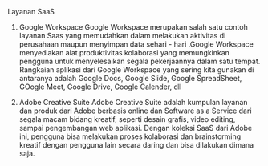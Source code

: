 Layanan SaaS

1. Google Workspace
Google Workspace merupakan salah satu contoh layanan Saas yang memudahkan dalam melakukan aktivitas di perusahaan maupun menyimpan data sehari - hari .Google Workspace menyediakan alat produktivitas kolaborasi yang memungkinkan pengguna untuk menyelesaikan segala pekerjaannya dalam satu tempat. Rangkaian aplikasi dari Google Workspace yang sering kita gunakan di antaranya adalah Google Docs, Google Slide, Google SpreadSheet, GOogle Meet, Google Drive, Google Calender, dll

2. Adobe Creative Suite
Adobe Creative Suite adalah kumpulan layanan dan produk dari Adobe berbasis online dan Software as a Service dari segala macam bidang kreatif, seperti desain grafis, video editing, sampai pengembangan web aplikasi. Dengan koleksi SaaS dari Adobe ini, pengguna bisa melakukan proses kolaborasi dan brainstorming kreatif dengan pengguna lain secara daring dan bisa dilakukan dimana saja. 
